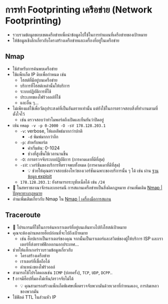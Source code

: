 
# การทำ Footprinting เครือข่าย (Network Footprinting)

- รวบรวมข้อมูลขอบเขตเครือข่ายเพื่อนำข้อมูลไปใช้ในการทำแผนที่เครือข่ายของเป้าหมาย
- ให้ข้อมูลเชิงลึกเกี่ยวกับโครงสร้างเครือข่ายและเครื่องที่อยู่ในเครือข่าย

## Nmap

- ใช้สำหรับการค้นพบเครือข่าย
- ใช้แพ็กเก็ต IP ดิบเพื่อกำหนด เช่น
  - โฮสต์ที่มีอยู่บนเครือข่าย
  - บริการที่โฮสต์เหล่านั้นให้บริการ
  - ระบบปฏิบัติการที่ใช้
  - ประเภทของไฟร์วอลล์ที่ใช้
  - และอื่น ๆ...
- ไม่เพียงแต่ใช้เพื่อวัตถุประสงค์ที่เป็นอันตรายเท่านั้น แต่ยังใช้ในการตรวจสอบสิ่งที่ทำงานตามที่ตั้งใจไว้
  - เช่น ตรวจสอบว่าทำไมพอร์ตถึงเปิดและยืนยันว่าปิดอยู่
- เช่น `nmap -v -p 0-2000 -O -sV 178.128.203.1`
  - `-v`: verbose, ให้ผลลัพธ์มากกว่าปกติ
    - `-d` พิมพ์มากกว่าอีก
  - `-p`: สำหรับพอร์ต
    - ค่าเริ่มต้น: 0-1024
    - ช่วงที่สูงขึ้นใช้เวลานานขึ้น
  - `-O`: การตรวจจับระบบปฏิบัติการ (การคาดเดาที่ดีที่สุด)
  - `-sV`: เวอร์ชันของบริการที่ตรวจพบทั้งหมด (การคาดเดาที่ดีที่สุด)
    - 💡 ช่วยให้คุณตรวจสอบช่องโหว่ของเวอร์ชันเฉพาะของบริการนั้น ๆ ได้ เช่น ผ่าน [ฐานข้อมูล exploit](https://www.exploit-db.com/)
  - `178.128.203.1`: ยังสามารถระบุซับเน็ตได้ เช่น `/24`
- 🤗 ในสหราชอาณาจักรและเยอรมนี การสแกนเครือข่ายเป็นสิ่งผิดกฎหมาย อ่านเพิ่มเติม [Nmap | ปัญหาทางกฎหมาย](https://Nmap.org/book/legal-issues.html)
- อ่านเพิ่มเติมเกี่ยวกับ Nmap ใน [Nmap | เครื่องมือการสแกน](./../03-scanning-networks/scanning-tools.md#nmap)

## Traceroute

- 📝 โปรแกรมที่ใช้ในการค้นหาเราเตอร์ที่อยู่บนเส้นทางไปยังโฮสต์เป้าหมาย
- คุณจะต้องผ่านหลายฮ็อปก่อนที่จะไปถึงเป้าหมาย
  - เช่น ฮ็อปแรกเป็นเราเตอร์ของคุณ จากนั้นเป็นเราเตอร์และสวิตช์ของผู้ให้บริการ ISP และเราเตอร์ที่ส่งทราฟฟิกออกนอกประเทศ...
- ช่วยให้แฮ็กเกอร์รวบรวมข้อมูลเกี่ยวกับ
  - โครงสร้างเครือข่าย
  - เราเตอร์ที่เชื่อถือได้
  - ตำแหน่งของไฟร์วอลล์
- สามารถใช้โปรโตคอลเช่น `ICMP` (บ่อยครั้ง), `TCP`, `UDP`, `DCPP`..
- ❗ อาจมีฮ็อปที่มองไม่เห็น/ตรวจจับไม่ได้
  - 💡 คุณสามารถสร้างแพ็กเก็ตพิเศษเพื่อตรวจจับพวกมันด้วยเวลาที่กำหนดเอง, การล้มเหลวของพวกมัน
- ใช้ฟิลด์ TTL ในส่วนหัว IP
